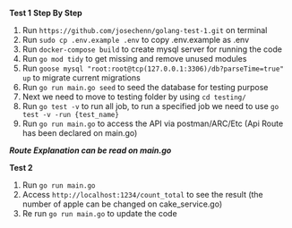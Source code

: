 **Test 1**
**Step By Step**
1. Run ```https://github.com/josechenn/golang-test-1.git``` on terminal
2. Run ```sudo cp .env.example .env```  to copy .env.example as .env
2. Run ```docker-compose build``` to create mysql server for running the code
4. Run ```go mod tidy``` to get missing and remove unused modules
5. Run ```goose mysql "root:root@tcp(127.0.0.1:3306)/db?parseTime=true" up``` to migrate current migrations
6. Run ```go run main.go seed``` to seed the database for testing purpose
7. Next we need to move to testing folder by using ```cd testing/```
8. Run ```go test -v``` to run all job, to run a specified job we need to use ```go test -v -run {test_name}```
9. Run ```go run main.go``` to access the API via postman/ARC/Etc (Api Route has been declared on main.go)

***Route Explanation can be read on main.go***


**Test 2**
1. Run ```go run main.go```
2. Access ```http://localhost:1234/count_total``` to see the result (the number of apple can be changed on cake_service.go)
3. Re run ```go run main.go``` to update the code